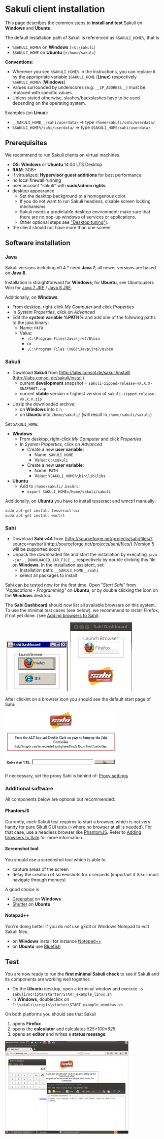 # Sakuli client installation 

This page describes the common steps to **install and test** Sakuli on **Windows** and **Ubuntu**. 

The default installation path of Sakuli is referenced as `%SAKULI_HOME%`, that is 

- `%SAKULI_HOME%` on **Windows** (=`C:\sakuli`)
- `$SAKULI_HOME` on **Ubuntu** (=`/home/sakuli`)

**Conventions**: 

- Wherever you see `%SAKULI_HOME%` in the instructions, you can replace it by the appropriate variable `$SAKULI_HOME` (**Linux**) respectively `%SAKULI_HOME%` (**Windows**).
- Values surrounded by underscores (e.g. `__IP_ADDRESS__`) must be replaced with specific values.
- Unless stated otherwise, slashes/backslashes have to be used depending on the operating system.

Examples (on **Linux**): 

- `__SAKULI_HOME__/sahi/userdata/` => type `/home/sakuli/sahi/userdata/`
- `%SAKULI_HOME%/sahi/userdata/` =>  type `$SAKULI_HOME/sahi/userdata/`

## Prerequisites

We recommend to run Sakuli clients on virtual machines.

* **OS**: **Windows** or **Ubuntu** 14.04 LTS Desktop
* **RAM**: 3GB+  
* if virtualized: **Hypervisor guest additions** for best performance 
* no local firewall running
* user account "sakuli" with **sudo/admin rights**
* desktop appearance 
  * Set the desktop background to a homogenous color. 
  * If you do not want to run Sakuli headless, disable screen locking mechanisms
  * Sakuli needs a predictable desktop environment: make sure that there are no pop-up windows of services or applications. 
  * Other optional steps see ["Desktop tuning")](./troubleshooting-tuning-sakuli-client.md#desktop-tuning).
* the client should not have more than one screen 

## Software installation 
### Java

Sakuli versions including v0.4.* need **Java 7**; all newer versions are based on **Java 8**.  

Installation is straightforward for **Windows**; for **Ubuntu**, see Ubuntuusers Wiki for [Java 7 JRE](http://wiki.ubuntuusers.de/Java/Installation/Oracle_Java/Java_7#Java-7-JRE) / [Java 8 JRE](http://wiki.ubuntuusers.de/Java/Installation/Oracle_Java/Java_8#Java-8-JRE).

Additionally, on **Windows**: 

* From desktop, right-click *My Computer* and click *Properties*
* In *System Properties*, click on *Advanced*
* Edit the **system variable** **%PATH%** and add one of the following paths to the java binary: 
  * Name: `PATH`
  * Value: 
    * `;C:\Program Files\Java\jre7/8\bin`
    * or 
	* `;C:\Program Files (x86)\Java\jre7/8\bin`

### Sakuli 

* Download **Sakuli** from  [http://labs.consol.de/sakuli/install](http://labs.consol.de/sakuli/install)
  * current **development** snapshot = `sakuli-zipped-release-vX.X.X-SNAPSHOT.zip` 
  * current **stable** version = highest version of `sakuli-zipped-release-vX.X.X.zip` 
* Unzip the downloaded archive:
  * on **Windows** into `C:\` 
  * on **Ubuntu** into `/home/sakuli/` (will result in `/home/sakuli/sakuli`)
  
Set `SAKULI_HOME`: 

* **Windows**
  * From desktop, right-click *My Computer* and click *Properties*
  * In *System Properties*, click on *Advanced*
	* Create a new **user variable**: 
      * Name: `SAKULI_HOME`
	  * Value: `C:\sakuli`
	* Create a new **user variable**: 
		* Name: `PATH`
		* Value: `%SAKULI_HOME%\bin\lib\libs`
* **Ubuntu**
  * Add to `/home/sakuli/.bashrc`: 
    * `export SAKULI_HOME=/home/sakuli/sakuli`
  

Additionally, on **Ubuntu** you have to install tesseract and wmctrl manually: 

	sudo apt-get install tesseract-ocr
	sudo apt-get install wmctrl

### Sahi

* Download **Sahi v44** from [http://sourceforge.net/projects/sahi/files/?source=navbar](http://sourceforge.net/projects/sahi/files/) (Version 5 will be supported soon)
* Unpack the downloaded file and start the installation by executing `java -jar __DOWNLOADED_JAR_FILE__`, respectively by double clicking this file on **Windows**. In the installation assistent, set: 
	* Installation path: `__SAKULI_HOME__/sahi`
	* select all packages to install

Sahi can be tested now for the first time. Open *"Start Sahi"* from *"Applications - Programming"* on **Ubuntu**, or by double clicking the icon on the **Windows** desktop. 

<!--- fixme anker, titel -->

The **Sahi Dashboard** should now list all available browsers on this system. To use the minimal test cases (see below), we recommend to install Firefox, if not yet done. (see [Adding browsers to Sahi](../docs/additional-settings.md#adding-browsers-to-sahi)): 

![db_browsers](./pics/w_sahi_dashboard_browsers.jpg) 
![db_browsers](./pics/u_sahi_dashboard_browsers.png) 
	
After clickint on a browser icon you should see the default start page of Sahi: 

![sahi_start](../docs/pics/sahi_startpage.jpg) 

If neccessary, set the proxy Sahi is behind of: [Proxy settings](../docs/sakuli-additional-settings.md#sahi-behind-a-proxy)

### Additional software

All components below are optional but recommended: 

#### PhantomJS
	
<!--- anker  fixme -->	
Currently, *each* Sakuli test requires to start a browser, which is not very handy for pure Sikuli GUI tests (=where no browser at all is needed). For that case, use a headless browser like [PhantomJS](http://phantomjs.org). Refer to [Adding browsers to Sahi](../docs/sakuli-additional-settings.md) for more information. 


#### Screenshot tool 
 
You should use a screenshot tool which is able to

- capture areas of the screen
- delay the creation of screenshots for x seconds (important if Sikuli must navigate through menues)

A good choice is

* [Greenshot](http://www.getgreenshot.org) on **Windows**  
* [Shutter](http://shutter-project.org/) on **Ubuntu**.

#### Notepad++
You're doing better if you do *not* use gEdit or Windows Notepad to edit Sakuli files. 

* on **Windows** install for instance [Notepad++](http://notepad-plus-plus.org/) 
* on **Ubuntu** use [Bluefish](http://bluefish.openoffice.nl/index.html)
	
## Test

You are now ready to run the **first minimal Sakuli check** to see if Sakuli and its components are working well together. 

* On the **Ubuntu** desktop, open a terminal window and execute `~$ sakuli/scripts/starter/START_example_linux.sh` 
* in **Windows**, doubleclick on `C:\sakuli\scripts\starter\START_example_windows.sh`

On both platforms you should see that Sakuli

1.  opens **Firefox**
2.  opens the **calculator** and calculates *525+100=625* 
3.  opens an **editor** and writes a **status message**

![](pics/u_vnc_test.png)
